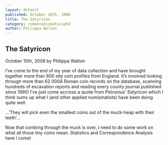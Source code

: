 ```yaml
---
layout: default
published: October 10th, 2008
title: The Satyricon
category: romannumismaticsphd
author: Philippa Walton
---
```

The Satyricon
-------------

October 10th, 2008 by Philippa Walton

I’ve come to the end of my year of data collection and have brought together more than 800 site coin profiles from England. It’s involved looking through more than 62 000Â Roman coin records on the database, scanning hundreds of excavation reports and reading every county journal published since 1990! I’ve just come accross a quote from Petronius’ _Satyricon_ which I think sums up what I (and other applied numismatists) have been doing quite well.

…’They will pick even the smallest coins out of the muck-heap with their teeth’…

Now that combing through the muck is over, I need to do some work on what all those tiny coins mean. Statistics and Correspondence Analysis here I come!